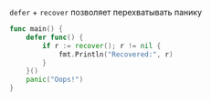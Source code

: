 `defer` + `recover` позволяет перехватывать панику

```go
func main() {
    defer func() {
        if r := recover(); r != nil {
            fmt.Println("Recovered:", r)
        }
    }()
    panic("Oops!")
}
```
